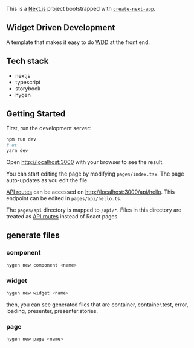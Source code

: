This is a [Next.js](https://nextjs.org/) project bootstrapped with [`create-next-app`](https://github.com/vercel/next.js/tree/canary/packages/create-next-app).

## Widget Driven Development
A template that makes it easy to do [WDD](https://alexei.me/blog/widget-driven-development/) at the front end.

## Tech stack
- nextjs
- typescript
- storybook
- hygen

## Getting Started

First, run the development server:

```bash
npm run dev
# or
yarn dev
```

Open [http://localhost:3000](http://localhost:3000) with your browser to see the result.

You can start editing the page by modifying `pages/index.tsx`. The page auto-updates as you edit the file.

[API routes](https://nextjs.org/docs/api-routes/introduction) can be accessed on [http://localhost:3000/api/hello](http://localhost:3000/api/hello). This endpoint can be edited in `pages/api/hello.ts`.

The `pages/api` directory is mapped to `/api/*`. Files in this directory are treated as [API routes](https://nextjs.org/docs/api-routes/introduction) instead of React pages.

## generate files

### component
```bash
hygen new component <name>
```

### widget

```bash
hygen new widget <name>
```

then, you can see generated files that are container, container.test, error, loading, presenter, presenter.stories.


### page

```bash
hygen new page <name>
```